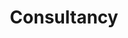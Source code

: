 ---
layout: consultancy
permalink: /consultancy/index.html
title: "Consultancy"
tags: [Risk predcition in credit operations, Recognition of traffic maneuver intentions, Crime prediction using data mining methods, Sales force designing]
---